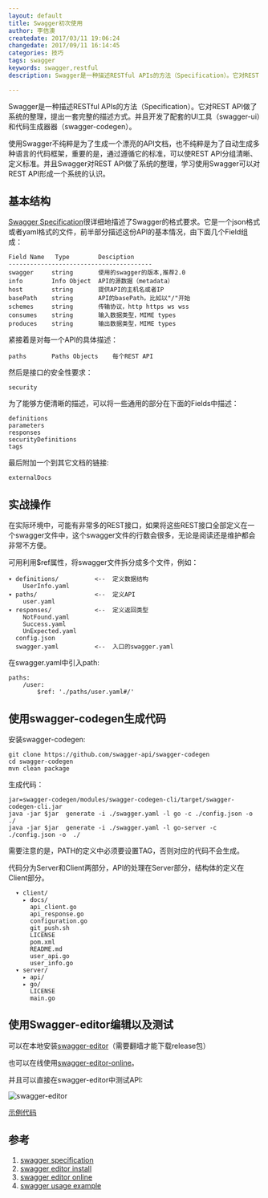 ```yaml
---
layout: default
title: Swagger初次使用
author: 李佶澳
createdate: 2017/03/11 19:06:24
changedate: 2017/09/11 16:14:45
categories: 技巧
tags: swagger
keywords: swagger,restful
description: Swagger是一种描述RESTful APIs的方法（Specification）。它对REST API做了系统的整理，提出一套完整的描述方式。配套的UI工具（swagger-ui）和代码生成器器

---
```


Swagger是一种描述RESTful APIs的方法（Specification）。它对REST API做了系统的整理，提出一套完整的描述方式。并且开发了配套的UI工具（swagger-ui）和代码生成器器（swagger-codegen）。

使用Swagger不纯粹是为了生成一个漂亮的API文档，也不纯粹是为了自动生成多种语言的代码框架，重要的是，通过遵循它的标准，可以使REST API分组清晰、定义标准。并且Swagger对REST API做了系统的整理，学习使用Swagger可以对REST API形成一个系统的认识。

## 基本结构

[Swagger Specification][1]很详细地描述了Swagger的格式要求。它是一个json格式或者yaml格式的文件，前半部分描述这份API的基本情况，由下面几个Field组成：

	Field Name   Type        Desciption
	----------------------------------------
	swagger     string       使用的swagger的版本,推荐2.0   
	info        Info Object  API的源数据（metadata）
	host        string       提供API的主机名或者IP
	basePath    string       API的basePath，比如以"/"开始
	schemes     string       传输协议，http https ws wss
	consumes    string       输入数据类型，MIME types
	produces    string       输出数据类型，MIME types

紧接着是对每一个API的具体描述：

	paths       Paths Objects    每个REST API

然后是接口的安全性要求：

	security

为了能够方便清晰的描述，可以将一些通用的部分在下面的Fields中描述：

	definitions
	parameters
	responses
	securityDefinitions
	tags

最后附加一个到其它文档的链接:

	externalDocs

## 实战操作

在实际环境中，可能有非常多的REST接口，如果将这些REST接口全部定义在一个swagger文件中，这个swagger文件的行数会很多，无论是阅读还是维护都会非常不方便。

可用利用$ref属性，将swagger文件拆分成多个文件，例如：

	▾ definitions/          <--  定义数据结构
	    UserInfo.yaml
	▾ paths/                <--  定义API
	    user.yaml
	▾ responses/            <--  定义返回类型
	    NotFound.yaml
	    Success.yaml
	    UnExpected.yaml
	  config.json            
	  swagger.yaml          <--  入口的swagger.yaml

在swagger.yaml中引入path:

	paths:
	    /user:
	        $ref: './paths/user.yaml#/'

## 使用swagger-codegen生成代码

安装swagger-codegen:

	git clone https://github.com/swagger-api/swagger-codegen
	cd swagger-codegen
	mvn clean package

生成代码：

	jar=swagger-codegen/modules/swagger-codegen-cli/target/swagger-codegen-cli.jar
	java -jar $jar  generate -i ./swagger.yaml -l go -c ./config.json -o  ./
	java -jar $jar  generate -i ./swagger.yaml -l go-server -c ./config.json -o  ./

需要注意的是，PATH的定义中必须要设置TAG，否则对应的代码不会生成。

代码分为Server和Client两部分，API的处理在Server部分，结构体的定义在Client部分。

	  ▾ client/
	    ▸ docs/
	      api_client.go
	      api_response.go
	      configuration.go
	      git_push.sh
	      LICENSE
	      pom.xml
	      README.md
	      user_api.go
	      user_info.go
	  ▾ server/
	    ▸ api/
	    ▸ go/
	      LICENSE
	      main.go

## 使用Swagger-editor编辑以及测试

可以在本地安装[swagger-editor][2]（需要翻墙才能下载release包）

也可以在线使用[swagger-editor-online][3]。

并且可以直接在swagger-editor中测试API:

![swagger-editor](http://article.img.znr.io/2017-03-12-1-1.jpg)

[示例代码][4]

## 参考

1. [swagger specification][1]
2. [swagger editor install][2]
3. [swagger editor online][3]
4. [swagger usage example][4]

[1]: http://swagger.io/specification/  "specification" 
[2]: https://github.com/swagger-api/swagger-editor/ "swagger-editor install"
[3]: http://editor.swagger.io/#!/  "swagger-editor online"
[4]: https://github.com/lijiaocn/swagger-usage  "swagger useage example"

